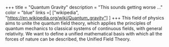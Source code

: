 +++
title = "Quantum Gravity"
description = "This sounds getting worse ..."
color = "blue"
links =[
  ["wikipedia", "https://en.wikipedia.org/wiki/Quantum_gravity"]
]
+++
This field of physics aims to unite the quantum field theory, which applies the principles of quantum mechanics to classical systems of continuous fields, with general relativity. We want to define a unified mathematical basis with which all the forces of nature can be described, the Unified Field Theory.

